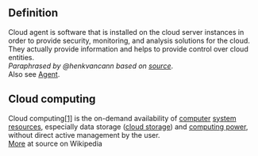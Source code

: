 ## Definition
Cloud agent is software that is installed on the cloud server instances in order to provide security, monitoring, and analysis solutions for the cloud. They actually provide information and helps to provide control over cloud entities.   
_Paraphrased by @henkvancann based on [source](https://www.cloudopedia.com/cloud-agent/)_.   
Also see [Agent](agent).

## Cloud computing
Cloud computing[[1]](https://en.wikipedia.org/wiki/Cloud_computing?wprov=srpw1_1#cite_note-urlAn_Introduction_to_Dew_Computing:_Definition''',_Concept_and_Implications_-_IEEE_Journals_&_Magazine-1) is the on-demand availability of [computer](https://en.wikipedia.org/wiki/Computer) [system resources](https://en.wikipedia.org/wiki/System_resource), especially data storage ([cloud storage](https://en.wikipedia.org/wiki/Cloud_storage)) and [computing power](https://en.wikipedia.org/wiki/Computing_power), without direct active management by the user.   
[More](https://en.wikipedia.org/wiki/Cloud_computing) at source on Wikipedia